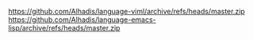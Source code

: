 https://github.com/Alhadis/language-viml/archive/refs/heads/master.zip
https://github.com/Alhadis/language-emacs-lisp/archive/refs/heads/master.zip
